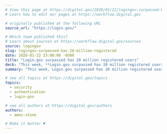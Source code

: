 ```yaml
---
# View this page at https://digital.gov/2020/01/22/logingov-surpassed-has-20-million-registered
# Learn how to edit our pages at https://workflow.digital.gov

# originally published at the following URL
source_url: "https://login.gov/"

# Which team published this?
# Learn about sources at https://workflow.digital.gov/sources
source: logingov
slug: logingov-surpassed-has-20-million-registered
date: 2020-01-22 23:00:00 -0500
title: "Login.gov surpassed has 20 million registered users"
deck: "This week, **Login.gov surpassed has 20 million registered users!** :tada: Congratulations to the team for hitting this milestone while keeping the product simple and secure for the public."
summary: "This week, Login.gov surpassed has 20 million registered users! Congratulations to the team for hitting this milestone while keeping the product simple and secure for the public."

# see all topics at https://digital.gov/topics
topics: 
  - security
  - authentication
  - login-gov

# see all authors at https://digital.gov/authors
authors: 
  - amos-stone

# Make it better ♥
---
```

